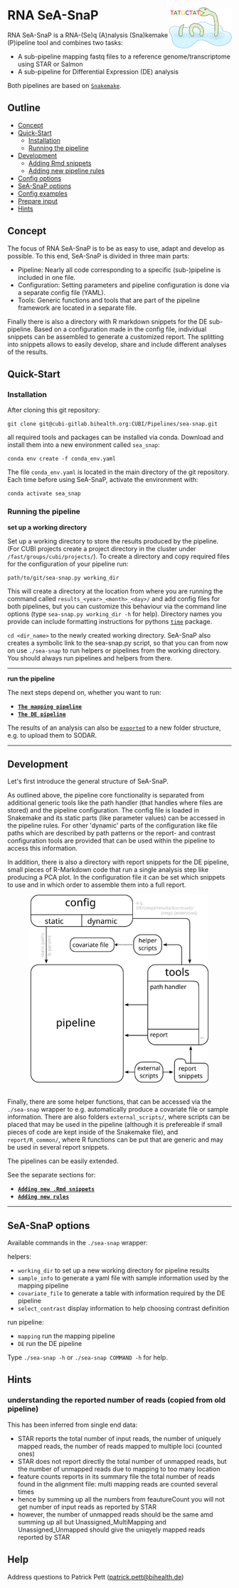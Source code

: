 RNA SeA-SnaP   <img align="right" width="140" src="documentation/pictures/SeA-SnaP_logo.svg" />
============

RNA SeA-SnaP is a RNA-(Se)q (A)nalysis (Sna)kemake (P)ipeline tool and combines two tasks:

- A sub-pipeline mapping fastq files to a reference genome/transcriptome using STAR or Salmon
- A sub-pipeline for Differential Expression (DE) analysis

Both pipelines are based on [`Snakemake`](https://snakemake.readthedocs.io/en/stable/).

Outline
-------

- [Concept](#concept)
- [Quick-Start](#quick-start)
    - [Installation](#installation)
    - [Running the pipeline](#running-the-pipeline)
- [Development](#development)
    - [Adding Rmd snippets](documentation/adding_rmd_snippets.md)
    - [Adding new pipeline rules](documentation/adding_new_rules.md)
- [Config options](documentation/config_options.md)
- [SeA-SnaP options](#sea-snap-options)
- [Config examples](documentation/config_examples1.md)
- [Prepare input](documentation/prepare_input.md)
- [Hints](#hints)

Concept
-------

The focus of RNA SeA-SnaP is to be as easy to use, adapt and develop as possible.
To this end, SeA-SnaP is divided in three main parts:

- Pipeline: Nearly all code corresponding to a specific (sub-)pipeline is included in one file.
- Configuration: Setting parameters and pipeline configuration is done via a separate config file (YAML).
- Tools: Generic functions and tools that are part of the pipeline framework are located in a separate file.

Finally there is also a directory with R markdown snippets for the DE sub-pipeline.
Based on a configuration made in the config file, individual snippets can be assembled to generate a customized report.
The splitting into snippets allows to easily develop, share and include different analyses of the results.

Quick-Start
-----------

### Installation

After cloning this git repository:

```
git clone git@cubi-gitlab.bihealth.org:CUBI/Pipelines/sea-snap.git
```

all required tools and packages can be installed via conda.
Download and install them into a new environment called `sea_snap`:

```
conda env create -f conda_env.yaml
```

The file `conda_env.yaml` is located in the main directory of the git repository.
Each time before using SeA-SnaP, activate the environment with:

```
conda activate sea_snap
```

### Running the pipeline

**set up a working directory**

Set up a working directory to store the results produced by the pipeline.
(For CUBI projects create a project directory in the cluster under `/fast/groups/cubi/projects/`).
To create a directory and copy required files for the configuration of your pipeline run:

```
path/to/git/sea-snap.py working_dir
```

This will create a directory at the location from where you are running the command called `results_<year>_<month>_<day>/` and add config files for both pipelines, but you can customize this behaviour via the command line options (type `sea-snap.py working_dir -h` for help).
Directory names you provide can include formatting instructions for pythons [`time`](https://docs.python.org/3/library/time.md#time.strftime) package.

`cd <dir_name>` to the newly created working directory.
SeA-SnaP also creates a symbolic link to the sea-snap.py script, so that you can from now on use `./sea-snap` to run helpers or pipelines from the working directory.
You should always run pipelines and helpers from there.

---

**run the pipeline**

The next steps depend on, whether you want to run:

- [**`The mapping pipeline`**](documentation/run_mapping.md)
- [**`The DE pipeline`**](documentation/run_DE.md)

The results of an analysis can also be [`exported`](documentation/export.md) to a new folder structure, e.g. to upload them to SODAR.

---

Development
-----------

Let's first introduce the general structure of SeA-SnaP.

As outlined above, the pipeline core functionality is separated from additional generic tools like the path handler (that handles where files are stored) and the pipeline configuration.
The config file is loaded in Snakemake and its static parts (like parameter values) can be accessed in the pipeline rules.
For other 'dynamic' parts of the configuration like file paths which are described by path patterns or the report- and contrast configuration tools are provided that can be used within the pipeline to access this information.

In addition, there is also a directory with report snippets for the DE pipeline, small pieces of R-Markdown code that run a single analysis step like producing a PCA plot.
In the configuration file it can be set which snippets to use and in which order to assemble them into a full report.

<p align="center">
  <img width="400" src="documentation/pictures/pipeline_overview/pipeline_overview_4.svg" />
</p>

\
Finally, there are some helper functions, that can be accessed via the `./sea-snap` wrapper to e.g. automatically produce a covariate file or sample information.
There are also folders `external_scripts/`, where scripts can be placed that may be used in the pipeline (although it is prefereable if small pieces of code are kept inside of the Snakemake file), and `report/R_common/`, where R functions can be put that are generic and may be used in several report snippets.


The pipelines can be easily extended.

See the separate sections for:

- [**`Adding new .Rmd snippets`**](documentation/adding_rmd_snippets.md)
- [**`Adding new rules`**](documentation/adding_new_rules.md)

---

SeA-SnaP options
----------------

Available commands in the `./sea-snap` wrapper:

helpers:

- `working_dir` to set up a new working directory for pipeline results
- `sample_info` to generate a yaml file with sample information used by the mapping pipeline
- `covariate_file` to generate a table with information required by the DE pipeline
- `select_contrast` display information to help choosing contrast definition

run pipeline:

- `mapping` run the mapping pipeline
- `DE` run the DE pipeline

Type `./sea-snap -h` or `./sea-snap COMMAND -h` for help.

Hints
-----

### understanding the reported number of reads (copied from old pipeline)

This has been inferred from single end data:

- STAR reports the total number of input reads, the number of uniquely mapped reads, the number of reads mapped to multiple loci (counted ones)
- STAR does not report directly the total number of unmapped reads, but the number of unmapped reads due to mapping to too many location
- feature counts reports in its summary file the total number of reads found in the alignment file: multi mapping reads are counted several times 
- hence by summing up all the numbers from feautureCount you will not get number of input reads as reported by STAR
- however, the number of unmapped reads should be the same amd summing up all but Unassigned_MultiMapping and Unassigned_Unmapped should give the uniqyely mapped reads reported by STAR

Help
----

Address questions to Patrick Pett (patrick.pett@bihealth.de)